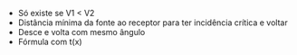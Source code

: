 * Só existe se V1 < V2
* Distância mínima da fonte ao receptor para ter incidência crítica e voltar
* Desce e volta com mesmo ângulo
* Fórmula com t(x)
